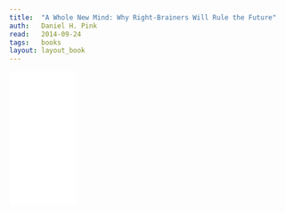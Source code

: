 ```yaml
---
title:	"A Whole New Mind: Why Right-Brainers Will Rule the Future"
auth:	Daniel H. Pink
read:	2014-09-24
tags:	books
layout: layout_book
---
```







<iframe style="width:120px;height:240px;" marginwidth="0" marginheight="0"
scrolling="no" frameborder="0"
src="//ws-na.amazon-adsystem.com/widgets/q?ServiceVersion=20070822&OneJS=1&Operation=GetAdHtml&MarketPlace=US&source=ss&ref=ss_til&ad_type=product_link&tracking_id=wojcadamkoszh-20&marketplace=amazon&region=US&placement=B000PC0SPU&asins=B000PC0SPU&linkId=AREHY7NWAI2OH32V&show_border=false&link_opens_in_new_window=true&price_color=333333&title_color=C00000&bg_color=FFFFFF">
</iframe>
